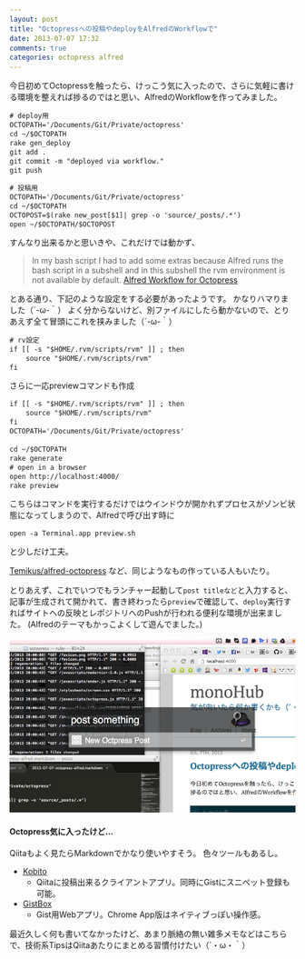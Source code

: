 ```yaml
---
layout: post
title: "Octopressへの投稿やdeployをAlfredのWorkflowで"
date: 2013-07-07 17:32
comments: true
categories: octopress alfred
---
```


今日初めてOctopressを触ったら、けっこう気に入ったので、さらに気軽に書ける環境を整えれば捗るのではと思い、AlfredのWorkflowを作ってみました。


```
# deploy用
OCTOPATH='/Documents/Git/Private/octopress'
cd ~/$OCTOPATH
rake gen_deploy
git add .
git commit -m "deployed via workflow."
git push
```

```
# 投稿用
OCTOPATH='/Documents/Git/Private/octopress'
cd ~/$OCTOPATH
OCTOPOST=$(rake new_post[$1]| grep -o 'source/_posts/.*')
open ~/$OCTOPATH/$OCTOPOST
```

すんなり出来るかと思いきや、これだけでは動かず、

> In my bash script I had to add some extras because Alfred runs the bash script in a subshell and in this subshell the rvm environment is not available by default.
[Alfred Workflow for Octopress](http://tooh.github.io/blog/2013/04/23/Alfred_workflow_for_Octopress/)

とある通り、下記のような設定をする必要があったようです。
かなりハマりました（´-ω-｀）
よく分からないけど、別ファイルにしたら動かないので、とりあえず全て冒頭にこれを挟みました（´-ω-｀）

<!-- more -->

```
# rv設定
if [[ -s "$HOME/.rvm/scripts/rvm" ]] ; then
	source "$HOME/.rvm/scripts/rvm"
fi
```

さらに一応previewコマンドも作成
```
if [[ -s "$HOME/.rvm/scripts/rvm" ]] ; then
	source "$HOME/.rvm/scripts/rvm"
fi
OCTOPATH='/Documents/Git/Private/octopress'

cd ~/$OCTOPATH
rake generate
# open in a browser
open http://localhost:4000/
rake preview
```

こちらはコマンドを実行するだけではウインドウが開かれずプロセスがゾンビ状態になってしまうので、Alfredで呼び出す時に
```
open -a Terminal.app preview.sh
```
と少しだけ工夫。

[Temikus/alfred-octopress](https://github.com/Temikus/alfred-octopress/blob/master/post.sh) など、同じようなもの作っている人もいたり。

とりあえず、これでいつでもランチャー起動して`post titleなど`と入力すると、記事が生成されて開かれて、書き終わったら`preview`で確認して、`deploy`実行すればサイトへの反映とレポジトリへのPushが行われる便利な環境が出来ました。
(Alfredのテーマもかっこよくして遊んでました。)

![post workflow](/images/post/post.png)

#### Octopress気に入ったけど…

Qiitaもよく見たらMarkdownでかなり使いやすそう。
色々ツールもあるし。

- [Kobito](http://kobito.qiita.com/)
  * Qiitaに投稿出来るクライアントアプリ。同時にGistにスニペット登録も可能。
- [GistBox](http://www.gistboxapp.com/)
  * Gist用Webアプリ。Chrome App版はネイティブっぽい操作感。

最近久しく何も書いてなかったけど、あまり脈絡の無い雑多メモなどはこちらで、技術系TipsはQiitaあたりにまとめる習慣付けたい（´・ω・｀）